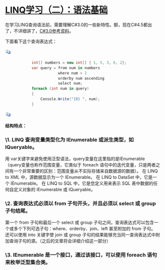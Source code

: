 # [LINQ学习（二）：语法基础](https://www.cnblogs.com/ForEvErNoME/archive/2012/07/23/2602255.html)



在学习LINQ查询语法前，需要理解C#3.0的一些新特性。额，现在C#4.5都出了，不详细讲了，[C#3.0参考资料](http://www.cnblogs.com/KevinYang/archive/2008/11/04/1326101.html)。

 下面看下这个查询表达式：

[![复制代码](LINQ%E5%AD%A6%E4%B9%A0%EF%BC%88%E4%BA%8C%EF%BC%89%EF%BC%9A%E8%AF%AD%E6%B3%95%E5%9F%BA%E7%A1%80.assets/copycode.gif)](javascript:void(0);)

```csharp
            int[] numbers = new int[] { 1, 5, 3, 6, 2};
            var query = from num in numbers
                        where num > 2
                        orderby num ascending
                        select num;
            foreach (int num in query)
            {
                Console.Write("{0} ", num);
            }    
```

[![复制代码](LINQ%E5%AD%A6%E4%B9%A0%EF%BC%88%E4%BA%8C%EF%BC%89%EF%BC%9A%E8%AF%AD%E6%B3%95%E5%9F%BA%E7%A1%80.assets/copycode.gif)](javascript:void(0);)

**结构特点：**

### \1. LINQ  查询变量类型化为 IEnumerable<T> 或派生类型，如 IQueryable<T>。

用 var关键字来避免使用泛型语法，query变量在这里指的是IEnumerable<int>（query变量也称作范围变量，它类似于 foreach 语句中的迭代变量，只是两者之间有一个非常重要的区别：范围变量从不实际存储来自数据源的数据）。 在 LINQ to XML 中，源数据显示为一个 IEnumerable<XElement>。 在 LINQ to DataSet 中，它是一个 IEnumerable<DataRow>。 在 LINQ to SQL 中，它是您定义用来表示 SQL 表中数据的任何自定义对象的 IEnumerable 或 IQueryable。

### \2. 查询表达式必须以 from 子句开头，并且必须以 select 或 group 子句结尾。

第一个 from 子句和最后一个 select 或 group 子句之间，查询表达式可以包含一个或多个下列可选子句：where、orderby、join、left 甚至附加的 from 子句。 还可以使用 into 关键字使 join 或 group 子句的结果能够充当同一查询表达式中附加查询子句的源。（之后的文章将会详细介绍这一部分）

### \3. IEnumerable<T> 是一个接口，通过该接口，可以使用 foreach 语句来枚举泛型集合类。

 
